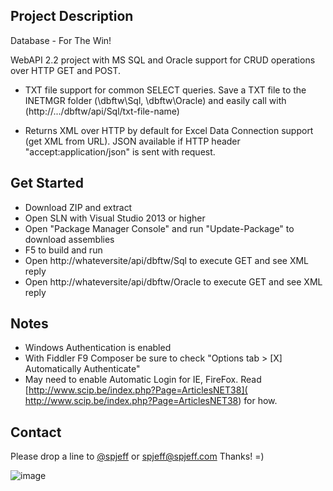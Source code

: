 ## Project Description
Database - For The Win! 

WebAPI 2.2 project with MS SQL and Oracle support for CRUD operations over HTTP GET and POST.

* TXT file support for common SELECT queries.  Save a TXT file to the INETMGR folder (\dbftw\Sql, \dbftw\Oracle) and easily call with (http://.../dbftw/api/Sql/txt-file-name) 

* Returns XML over HTTP by default for Excel Data Connection support (get XML from URL).  JSON available if HTTP header "accept:application/json" is sent with request.


## Get Started
* Download ZIP and extract
* Open SLN with Visual Studio 2013 or higher
* Open "Package Manager Console" and run "Update-Package" to download assemblies
* F5 to build and run
* Open http://whateversite/api/dbftw/Sql to execute GET and see XML reply
* Open http://whateversite/api/dbftw/Oracle to execute GET and see XML reply


## Notes
* Windows Authentication is enabled
* With Fiddler F9 Composer be sure to check "Options tab > [X] Automatically Authenticate"
* May need to enable Automatic Login for IE, FireFox. Read [http://www.scip.be/index.php?Page=ArticlesNET38]( http://www.scip.be/index.php?Page=ArticlesNET38) for how.


## Contact
Please drop a line to [@spjeff](https://twitter.com/spjeff) or [spjeff@spjeff.com](mailto:spjeff@spjeff.com)
Thanks!  =)

![image](http://img.shields.io/badge/first--timers--only-friendly-blue.svg?style=flat-square)